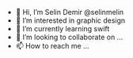 - 👋 Hi, I’m Selin Demir @selinmelin
- 👀 I’m interested in graphic design
- 🌱 I’m currently learning swift
- 💞️ I’m looking to collaborate on ...
- 📫 How to reach me ...

<!---
selinmelin/selinmelin is a ✨ special ✨ repository because its `README.md` (this file) appears on your GitHub profile.
You can click the Preview link to take a look at your changes.
--->
